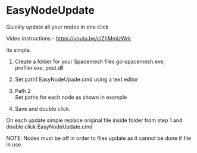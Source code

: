 # EasyNodeUpdate
Quickly update all your nodes in one click

Video instructions - https://youtu.be/ciZhMmizWrk

Its simple.
1. Create a folder for your Spacemesh files
go-spacemesh.exe, profiler.exe, post.dll

2. Set path1 EasyNodeUpade.cmd using a text editor

3. Path 2<br>
Set paths for each node as shown in example

4. Save and double click.

On each update simple replace original file inside folder from step 1 and double click EasyNodeUpdate.cmd

NOTE:
Nodes must be off in order to files update as it cannot be done if file in use.
